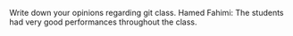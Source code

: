 Write down your opinions regarding git class.
Hamed Fahimi: The students had very good performances throughout the class. 